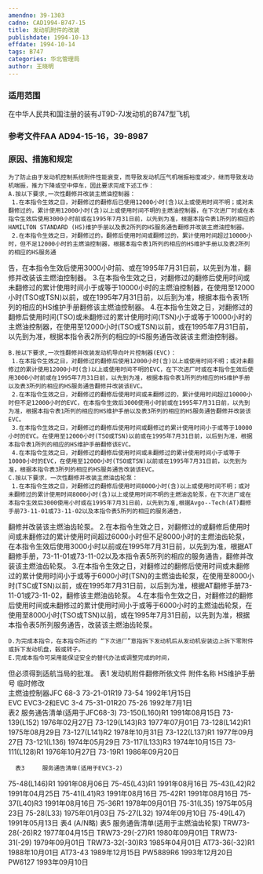 ```yaml
---
amendno: 39-1303
cadno: CAD1994-B747-15
title: 发动机附件的改装
publishdate: 1994-10-13
effdate: 1994-10-14
tags: B747
categories: 华北管理局
author: 王晓明
---
```


### 适用范围 
在中华人民共和国注册的装有JT9D-7J发动机的B747型飞机

### 参考文件FAA AD94-15-16，39-8987

### 原因、措施和规定 
    为了防止由于发动机控制系统附件性能衰变，而导致发动机压气机喘振裕度减少，继而导致发动机喘振，推力下降或空中停车，因此要求完成下述工作：
    A.按以下要求,一次性翻修并改装主燃油控制器： 
     1.在本指令生效之日，对翻修过的翻修后已使用12000小时(含)以上或使用时间不明；或对未翻修过的，累计使用12000小时(含)以上或使用时间不明的主燃油控制器，在下次进厂时或在本指令生效后使用3000小时前或在1995年7月31日前，以先到为准，根据本指令表1所列的相应的HAMILTON STANDARD (HS)维护手册以及表2所列的HS服务通告翻修并改装主燃油控制器。 
     2.在本指令生效之日，对翻修过的，翻修后使用时间或翻修过的，累计使用时间超过10000小时，但不足12000小时的主燃油控制器，根据本指令表1所列的相应的HS维护手册以及表2所列的相应的HS服务通

  
告，在本指令生效后使用3000小时前、或在1995年7月31日前，以先到为准，翻修并改装该主燃油控制器。 
     3.在本指令生效之日，对翻修过的翻修后使用时间或未翻修过的累计使用时间小于或等于10000小时的主燃油控制器，在使用至12000小时(TSO或TSN)以前，或在1995年7月31日前，以后到为准，根据本指令表1所列的相应的HS维护手册翻修该主燃油控制器。 
     4.在本指令生效之日，对翻修过的翻修后使用时间(TSO)或未翻修过的累计使用时间(TSN)小于或等于10000小时的主燃油控制器，在使用至12000小时(TSO或TSN)以前，或在1995年7月31日前，以先到为准，根据本指令表2所列的相应的HS服务通告改装该主燃油控制器。 

    B.按以下要求,一次性翻修并改装发动机导向叶片控制器(EVC)： 
     1.在本指令生效之日，对翻修过的翻修后使用12000小时(含)以上或使用时间不明；或对未翻修过的累计使用12000小时(含)以上或使用时间不明的EVC，在下次进厂时或在本指令生效后使用3000小时前或在1995年7月31日前，以先到为准，根据本指令表1所列的相应的HS维护手册以及表3所列的相应的HS服务通告翻修并改装该EVC。 
     2.在本指令生效之日，对翻修过的翻修后使用时间或未翻修过的，累计使用时间超过10000小时但不足12000小时的EVC，在本指令生效后3000使用小时前或在1995年7月31日前，以先到为准，根据本指令表1所列的相应的HS维护手册以及表3所列的相应的HS服务通告翻修并改装该EVC。 
     3.在本指令生效之日，对翻修过的翻修后使用时间或翻修过的累计使用时间小于或等于10000小时的EVC。在使用至12000小时(TSO或TSN)以前或在1995年7月31日前，以后到为准，根据本指令表1所列的相应的HS维护手册翻修该EVC。 
     4.在本指令生效之日，对翻修过的翻修后使用时间或未翻修过的累计使用时间小于或等于10000小时的EVC，在使用至12000小时(TSO或TSN)以前或在1995年7月31日前，以先到为准，根据本指令表3所列的相应的HS服务通告改装该EVC。 
    C.按以下要求，一次性翻修并改装主燃油齿轮泵： 
     1.在本指令生效之日，对翻修过的翻修后使用时间8000小时(含)以上或使用时间不明；或对未翻修过的累计使用时间8000小时(含)以上或使用时间不明的主燃油齿轮泵，在下次进厂或在本指令生效后3000使用小时或在1995年7月31日前，以先到为准,根据Avgo--Tech(AT)翻修手册73-11-01或73-11-02以及本指令表5所列的相应的服务通告，

  
翻修并改装该主燃油齿轮泵。 
     2.在本指令生效之日，对翻修过的或翻修后使用时间或未翻修过的累计使用时间超过6000小时但不足8000小时的主燃油齿轮泵，在本指令生效后使用3000小时以前或在1995年7月31日前，以先到为准，根据AT翻修手册，73-11-01或73-11-02以及本指令表5所列的相应的服务通告，翻修并改装该主燃油齿轮泵。 
     3.在本指令生效之日，对翻修过的翻修后使用时间或未翻修过的累计使用时间小于或等于6000小时(TSN)的主燃油齿轮泵，在使用至8000小时(TSC或TSN)以前，或在1995年7月31日前，以后到为准，根据AT翻修手册73-11-01或73-11-02，翻修该主燃油齿轮泵。 
     4.在本指令生效之日，对翻修过的翻修后使用时间或未翻修过的累计使用时间小于或等于6000小时的主燃油齿轮泵，在使用至8000小时(TSO或TSN)以前，或在1995年7月31日前，以先到为准，根据本指令表5所列服务通告，改装该主燃油齿轮泵。 

    D.为完成本指令，在本指令所述的 “下次进厂”意指拆下发动机后从发动机安装边上拆下零附件或拆下发动机盘，毂或转子。 
    E.完成本指令可采用能保证安全的替代办法或调整完成的时间，
但必须得到适航当局的批准。       表1   发动机附件翻修所依文件 
附件名称   HS维护手册号        临时修改  
主燃油控制器JFC 68-3   73-21-01R19  73-54 
1992年1月15日  
EVC EVC3-2和EVC 3-4    75-31-01R20  75-26 
1992年7月1日  
      表2     服务通告清单(适用于JFC68-3) 73-150(L160)R1   1991年08月15日 73-139(L152)  1976年02月27日 73-129(L143)R3   1977年07月01日 73-128(L142)R1   1975年08月29日 73-127(L141)R2   1978年10月31日 73-122(L137)R1   1977年09月27日 73-121(L136)  1974年05月29日 73-117(L133)R3   1974年10月15日 73-111(L128)R1   1976年10月27日 73-19R1    1986年09月20日
  
      表3     服务通告清单(适用于EVC3-2) 
75-48(L146)R1    1991年08月06日 
75-45(L43)R1  1991年08月16日 
75-43(L42)R2  1991年04月25日 
75-41(L41)R3  1991年08月16日 
75-42R1    1991年08月16日 
75-37(L40)R3  1991年08月16日 
75-36R1    1978年09月01日 
75-31(L35)    1975年05月23日 
75-28(L33)    1975年01月03日 
75-27(L32)    1974年09月10日 
75-49(L47)    1991年05月13日
表4 (A/N略)
    表5 服务通告清单(适用于主燃油齿轮泵) 
TRW73-28(-26)R2  1977年04月15日 
TRW73-29(-27)R1  1980年09月01日 
TRW73-31(-29)    1979年09月01日 
TRW73-32(-30)R3  1985年04月01日 
AT73-36(-32)R1   1988年10月01日 
AT73-43    1989年12月15日 
PW5889R6   1993年12月20日 
PW6127  1993年09月10日
